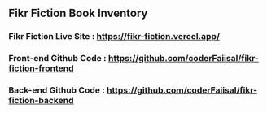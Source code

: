 ## Fikr Fiction Book Inventory

### Fikr Fiction Live Site : https://fikr-fiction.vercel.app/

### Front-end Github Code : https://github.com/coderFaiisal/fikr-fiction-frontend

### Back-end Github Code : https://github.com/coderFaiisal/fikr-fiction-backend
